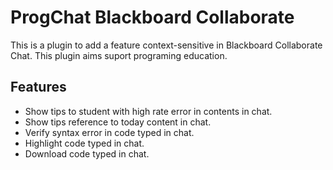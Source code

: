 # ProgChat Blackboard Collaborate
 This is a plugin to add a feature context-sensitive in Blackboard Collaborate Chat. This plugin aims suport programing education.


## Features

- Show tips to student with high rate error in contents in chat. 
- Show tips reference to today content  in chat. 
- Verify syntax error in code typed  in chat. 
- Highlight code typed in chat. 
- Download code typed in chat.